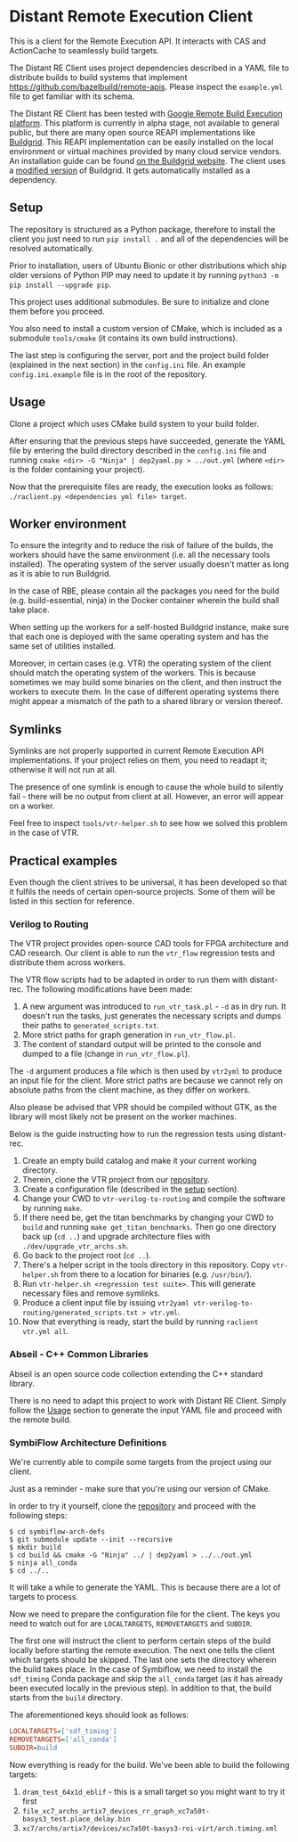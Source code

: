 # Distant Remote Execution Client

This is a client for the Remote Execution API. It interacts with CAS and ActionCache to seamlessly build targets.

The Distant RE Client uses project dependencies described in a YAML file to distribute builds to build systems that implement https://github.com/bazelbuild/remote-apis. Please inspect the `example.yml` file to get familiar with its schema.

The Distant RE Client has been tested with [Google Remote Build Execution platform](https://cloud.google.com/sdk/gcloud/reference/alpha/remote-build-execution). 
This platform is currently in alpha stage, not available to general public, but there are many open source REAPI implementations like [Buildgrid](https://gitlab.com/BuildGrid/buildgrid). 
This REAPI implementation can be easily installed on the local environment or virtual machines provided by many cloud service vendors. 
An installation guide can be found [on the Buildgrid website](https://buildgrid.gitlab.io/buildgrid/installation.html).
The client uses a [modified version](https://github.com/antmicro/buildgrid) of Buildgrid.
It gets automatically installed as a dependency.

## Setup

The repository is structured as a Python package, therefore to install the client you just need to run `pip install .` and all of the dependencies will be resolved automatically.

Prior to installation, users of Ubuntu Bionic or other distributions which ship older versions of Python PIP may need to update it by running `python3 -m pip install --upgrade pip`.

This project uses additional submodules. Be sure to initialize and clone them before you proceed.

You also need to install a custom version of CMake, which is included as a submodule `tools/cmake` (it contains its own build instructions).

The last step is configuring the server, port and the project build folder (explained in the next section) in the `config.ini` file. An example `config.ini.example` file is in the root of the repository.

## Usage

Clone a project which uses CMake build system to your build folder.

After ensuring that the previous steps have succeeded, generate the YAML file by entering the build directory described in the `config.ini` file and running `cmake <dir> -G "Ninja" | dep2yaml.py > ../out.yml` (where `<dir>` is the folder containing your project).

Now that the prerequisite files are ready, the execution looks as follows: `./raclient.py <dependencies yml file> target`.

## Worker environment

To ensure the integrity and to reduce the risk of failure of the builds, the workers should have the same environment (i.e. all the necessary tools installed).
The operating system of the server usually doesn't matter as long as it is able to run Buildgrid.

In the case of RBE, please contain all the packages you need for the build (e.g. build-essential, ninja) in the Docker container wherein the build shall take place.

When setting up the workers for a self-hosted Buildgrid instance, make sure that each one is deployed with the same operating system and has the same set of utilities installed.

Moreover, in certain cases (e.g. VTR) the operating system of the client should match the operating system of the workers. 
This is because sometimes we may build some binaries on the client, and then instruct the workers to execute them.
In the case of different operating systems there might appear a mismatch of the path to a shared library or version thereof.

## Symlinks

Symlinks are not properly supported in current Remote Execution API implementations.
If your project relies on them, you need to readapt it; otherwise it will not run at all.

The presence of one symlink is enough to cause the whole build to silently fail - there will be no output from client at all.
However, an error will appear on a worker.

Feel free to inspect `tools/vtr-helper.sh` to see how we solved this problem in the case of VTR.

## Practical examples

Even though the client strives to be universal, it has been developed so that it fulfils the needs of certain open-source projects.
Some of them will be listed in this section for reference.

### Verilog to Routing

The VTR project provides open-source CAD tools for FPGA architecture and CAD research.
Our client is able to run the `vtr_flow` regression tests and distribute them across workers.

The VTR flow scripts had to be adapted in order to run them with distant-rec.
The following modifications have been made:

1. A new argument was introduced to `run_vtr_task.pl` - `-d` as in dry run. It doesn't run the tasks, just generates the necessary scripts and dumps their paths to `generated_scripts.txt`.
1. More strict paths for graph generation in `run_vtr_flow.pl`.
1. The content of standard output will be printed to the console and dumped to a file (change in `run_vtr_flow.pl`).

The `-d` argument produces a file which is then used by `vtr2yml` to produce an input file for the client.
More strict paths are because we cannot rely on absolute paths from the client machine, as they differ on workers.

Also please be advised that VPR should be compiled without GTK, as the library will most likely not be present on the worker machines.

Below is the guide instructing how to run the regression tests using distant-rec. 

1. Create an empty build catalog and make it your current working directory.
1. Therein, clone the VTR project from our [repository](https://github.com/antmicro/vtr-flow-distant).
1. Create a configuration file (described in the [setup](#Setup) section).
1. Change your CWD to `vtr-verilog-to-routing` and compile the software by running `make`. 
1. If there need be, get the titan benchmarks by changing your CWD to `build` and running `make get_titan_benchmarks`. Then go one directory back up (`cd ..`) and upgrade architecture files with `./dev/upgrade_vtr_archs.sh`.
1. Go back to the project root (`cd ..`).
1. There's a helper script in the tools directory in this repository. Copy `vtr-helper.sh` from there to a location for binaries (e.g. `/usr/bin/`).
1. Run `vtr-helper.sh <regression test suite>`. This will generate necessary files and remove symlinks.
1. Produce a client input file by issuing `vtr2yaml vtr-verilog-to-routing/generated_scripts.txt > vtr.yml`.
1. Now that everything is ready, start the build by running `raclient vtr.yml all`.

### Abseil - C++ Common Libraries

Abseil is an open source code collection extending the C++ standard library.

There is no need to adapt this project to work with Distant RE Client. 
Simply follow the [Usage](#Usage) section to generate the input YAML file and proceed with the remote build.

### SymbiFlow Architecture Definitions

We're currently able to compile some targets from the project using our client.

Just as a reminder - make sure that you're using our version of CMake.

In order to try it yourself, clone the [repository](https://github.com/SymbiFlow/symbiflow-arch-defs) and proceed with the following steps:

```
$ cd symbiflow-arch-defs
$ git submodule update --init --recursive
$ mkdir build
$ cd build && cmake -G "Ninja" ../ | dep2yaml > ../../out.yml
$ ninja all_conda
$ cd ../..
```

It will take a while to generate the YAML.
This is because there are a lot of targets to process.

Now we need to prepare the configuration file for the client.
The keys you need to watch out for are `LOCALTARGETS`, `REMOVETARGETS` and `SUBDIR`.

The first one will instruct the client to perform certain steps of the build locally before starting the remote execution.
The next one tells the client which targets should be skipped.
The last one sets the directory wherein the build takes place.
In the case of Symbiflow, we need to install the `sdf_timing` Conda package and skip the `all_conda` target (as it has already been executed locally in the previous step).
In addition to that, the build starts from the `build` directory.

The aforementioned keys should look as follows:

```ini
LOCALTARGETS=['sdf_timing']
REMOVETARGETS=['all_conda']
SUBDIR=build
```

Now everything is ready for the build.
We've been able to build the following targets:

1. `dram_test_64x1d_eblif` - this is a small target so you might want to try it first
1. `file_xc7_archs_artix7_devices_rr_graph_xc7a50t-basys3_test.place_delay.bin`
1. `xc7/archs/artix7/devices/xc7a50t-basys3-roi-virt/arch.timing.xml`


